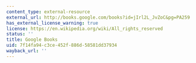 ```yaml
---
content_type: external-resource
external_url: http://books.google.com/books?id=jIrl2L_JvZoC&pg=PA259
has_external_license_warning: true
license: https://en.wikipedia.org/wiki/All_rights_reserved
status: ''
title: Google Books
uid: 7f14fa94-c3ce-452f-886d-58581dd37934
wayback_url: ''
---
```

